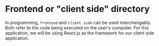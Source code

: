 # Frontend or "client side" directory

In programming, `frontend` and `client side` can be used interchangably. Both refer to the code being executed on the user's computer. For this application, we will be using React.js as the framework for our client side application.